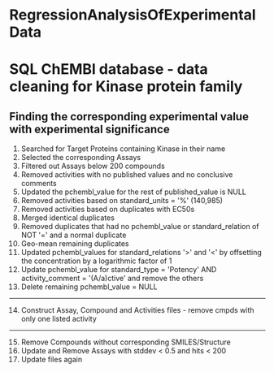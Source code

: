 # RegressionAnalysisOfExperimentalData


# SQL ChEMBl database - data cleaning for Kinase protein family

## Finding the corresponding experimental value with experimental significance
1. Searched for Target Proteins containing Kinase in their name
2. Selected the corresponding Assays
3. Filtered out Assays below 200 compounds
4. Removed activities with no published values and no conclusive comments
5. Updated the pchembl_value for the rest of published_value is NULL
6. Removed activities based on standard_units = '%' (140,985)
7. Removed activities based on duplicates with EC50s
8. Merged identical duplicates
9. Removed duplicates that had no pchembl_value or standard_relation of NOT '=' and a normal duplicate
10. Geo-mean remaining duplicates
11. Updated pchembl_values for standard_relations '>' and '<' by offsetting the concentration by a logarithmic factor of 1
12. Update pchembl_value for standard_type = 'Potency' AND activity_comment = '(A/a)ctive' and remove the others
13. Delete remaining pchembl_value = NULL
----------------------------------------
14. Construct Assay, Compound and Activities files - remove cmpds with only one listed activity
----------------------------------------
15. Remove Compounds without corresponding SMILES/Structure 
16. Update and Remove Assays with stddev < 0.5 and hits < 200
17. Update files again

